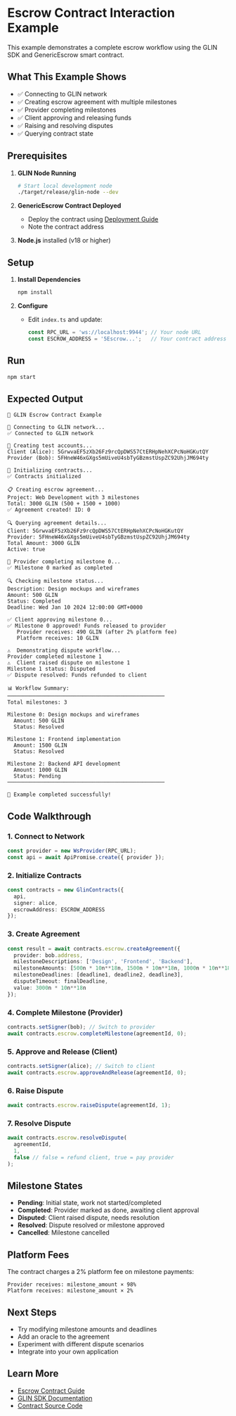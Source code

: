 # Escrow Contract Interaction Example

This example demonstrates a complete escrow workflow using the GLIN SDK and GenericEscrow smart contract.

## What This Example Shows

- ✅ Connecting to GLIN network
- ✅ Creating escrow agreement with multiple milestones
- ✅ Provider completing milestones
- ✅ Client approving and releasing funds
- ✅ Raising and resolving disputes
- ✅ Querying contract state

## Prerequisites

1. **GLIN Node Running**
   ```bash
   # Start local development node
   ./target/release/glin-node --dev
   ```

2. **GenericEscrow Contract Deployed**
   - Deploy the contract using [Deployment Guide](../../docs/contracts/deployment.md)
   - Note the contract address

3. **Node.js** installed (v18 or higher)

## Setup

1. **Install Dependencies**
   ```bash
   npm install
   ```

2. **Configure**
   - Edit `index.ts` and update:
     ```typescript
     const RPC_URL = 'ws://localhost:9944'; // Your node URL
     const ESCROW_ADDRESS = '5Escrow...';   // Your contract address
     ```

## Run

```bash
npm start
```

## Expected Output

```
🚀 GLIN Escrow Contract Example

📡 Connecting to GLIN network...
✅ Connected to GLIN network

👤 Creating test accounts...
Client (Alice): 5GrwvaEF5zXb26Fz9rcQpDWS57CtERHpNehXCPcNoHGKutQY
Provider (Bob): 5FHneW46xGXgs5mUiveU4sbTyGBzmstUspZC92UhjJM694ty

📝 Initializing contracts...
✅ Contracts initialized

📋 Creating escrow agreement...
Project: Web Development with 3 milestones
Total: 3000 GLIN (500 + 1500 + 1000)
✅ Agreement created! ID: 0

🔍 Querying agreement details...
Client: 5GrwvaEF5zXb26Fz9rcQpDWS57CtERHpNehXCPcNoHGKutQY
Provider: 5FHneW46xGXgs5mUiveU4sbTyGBzmstUspZC92UhjJM694ty
Total Amount: 3000 GLIN
Active: true

🔨 Provider completing milestone 0...
✅ Milestone 0 marked as completed

🔍 Checking milestone status...
Description: Design mockups and wireframes
Amount: 500 GLIN
Status: Completed
Deadline: Wed Jan 10 2024 12:00:00 GMT+0000

✅ Client approving milestone 0...
✅ Milestone 0 approved! Funds released to provider
   Provider receives: 490 GLIN (after 2% platform fee)
   Platform receives: 10 GLIN

⚠️  Demonstrating dispute workflow...
Provider completed milestone 1
⚠️  Client raised dispute on milestone 1
Milestone 1 status: Disputed
✅ Dispute resolved: Funds refunded to client

📊 Workflow Summary:
──────────────────────────────────────────────────
Total milestones: 3

Milestone 0: Design mockups and wireframes
  Amount: 500 GLIN
  Status: Resolved

Milestone 1: Frontend implementation
  Amount: 1500 GLIN
  Status: Resolved

Milestone 2: Backend API development
  Amount: 1000 GLIN
  Status: Pending
──────────────────────────────────────────────────

🏁 Example completed successfully!
```

## Code Walkthrough

### 1. Connect to Network

```typescript
const provider = new WsProvider(RPC_URL);
const api = await ApiPromise.create({ provider });
```

### 2. Initialize Contracts

```typescript
const contracts = new GlinContracts({
  api,
  signer: alice,
  escrowAddress: ESCROW_ADDRESS
});
```

### 3. Create Agreement

```typescript
const result = await contracts.escrow.createAgreement({
  provider: bob.address,
  milestoneDescriptions: ['Design', 'Frontend', 'Backend'],
  milestoneAmounts: [500n * 10n**18n, 1500n * 10n**18n, 1000n * 10n**18n],
  milestoneDeadlines: [deadline1, deadline2, deadline3],
  disputeTimeout: finalDeadline,
  value: 3000n * 10n**18n
});
```

### 4. Complete Milestone (Provider)

```typescript
contracts.setSigner(bob); // Switch to provider
await contracts.escrow.completeMilestone(agreementId, 0);
```

### 5. Approve and Release (Client)

```typescript
contracts.setSigner(alice); // Switch to client
await contracts.escrow.approveAndRelease(agreementId, 0);
```

### 6. Raise Dispute

```typescript
await contracts.escrow.raiseDispute(agreementId, 1);
```

### 7. Resolve Dispute

```typescript
await contracts.escrow.resolveDispute(
  agreementId,
  1,
  false // false = refund client, true = pay provider
);
```

## Milestone States

- **Pending**: Initial state, work not started/completed
- **Completed**: Provider marked as done, awaiting client approval
- **Disputed**: Client raised dispute, needs resolution
- **Resolved**: Dispute resolved or milestone approved
- **Cancelled**: Milestone cancelled

## Platform Fees

The contract charges a 2% platform fee on milestone payments:

```
Provider receives: milestone_amount × 98%
Platform receives: milestone_amount × 2%
```

## Next Steps

- Try modifying milestone amounts and deadlines
- Add an oracle to the agreement
- Experiment with different dispute scenarios
- Integrate into your own application

## Learn More

- [Escrow Contract Guide](../../docs/contracts/escrow.md)
- [GLIN SDK Documentation](../../README.md)
- [Contract Source Code](https://github.com/glin-ai/glin-contracts)
